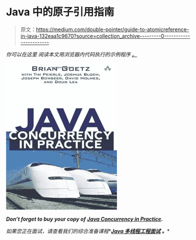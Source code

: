 # Java 中的原子引用指南

> 原文：<https://medium.com/double-pointer/guide-to-atomicreference-in-java-132eaa1c9670?source=collection_archive---------0----------------------->

*你可以在这里* *阅读本文用浏览器内代码执行的示例程序* [*。*](https://bit.ly/3JiGqdg)

[![](img/071f4588dd55326f99b5bb0d3561be8f.png)](https://amzn.to/3K3E1WD)

***Don’t forget to buy your copy of*** [***Java Concurrency in Practice***](https://amzn.to/3K3E1WD)***.***

*如果您正在面试，请查看我们的综合准备课程**[***Java 多线程工程面试***](https://bit.ly/2QfKXCK) ***。****
